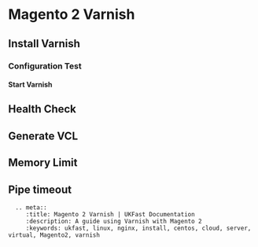 # Magento 2 Varnish

## Install Varnish

### Configuration Test

#### Start Varnish

## Health Check

## Generate VCL

## Memory Limit

## Pipe timeout

```eval_rst
  .. meta::
     :title: Magento 2 Varnish | UKFast Documentation
     :description: A guide using Varnish with Magento 2
     :keywords: ukfast, linux, nginx, install, centos, cloud, server, virtual, Magento2, varnish


